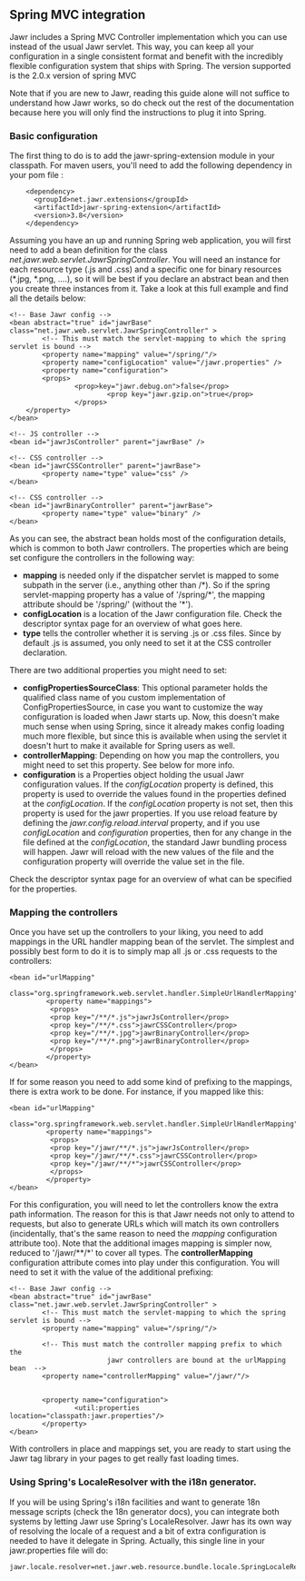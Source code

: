 Spring MVC integration
----------------------

Jawr includes a Spring MVC Controller implementation which you can use
instead of the usual Jawr servlet. This way, you can keep all your
configuration in a single consistent format and benefit with the
incredibly flexible configuration system that ships with Spring. The
version supported is the 2.0.x version of spring MVC

Note that if you are new to Jawr, reading this guide alone will not
suffice to understand how Jawr works, so do check out the rest of the
documentation because here you will only find the instructions to plug
it into Spring.

### Basic configuration

The first thing to do is to add the jawr-spring-extension module
in your classpath. For maven users, you'll need to add the following
dependency in your pom file :


        <dependency>
          <groupId>net.jawr.extensions</groupId>
          <artifactId>jawr-spring-extension</artifactId>
          <version>3.8</version>
        </dependency>


Assuming you have an up and running Spring web application, you will
first need to add a bean definition for the class
*net.jawr.web.servlet.JawrSpringController*. You will need an instance
for each resource type (.js and .css) and a specific one for binary resources (*.jpg, *.png, ....), so it will be best if you declare
an abstract bean and then you create three instances from it. Take a look
at this full example and find all the details below:

    <!-- Base Jawr config -->
    <bean abstract="true" id="jawrBase"  class="net.jawr.web.servlet.JawrSpringController" >
            <!-- This must match the servlet-mapping to which the spring servlet is bound -->
            <property name="mapping" value="/spring/"/>
            <property name="configLocation" value="/jawr.properties" />
            <property name="configuration">
            <props>
                    <prop>key="jawr.debug.on">false</prop>
                            <prop key="jawr.gzip.on">true</prop> 
                    </props>
        </property>
    </bean>

    <!-- JS controller -->
    <bean id="jawrJsController" parent="jawrBase" />
      
    <!-- CSS controller -->
    <bean id="jawrCSSController" parent="jawrBase">
            <property name="type" value="css" />
    </bean>
    
    <!-- CSS controller -->
    <bean id="jawrBinaryController" parent="jawrBase">
            <property name="type" value="binary" />
    </bean>


As you can see, the abstract bean holds most of the configuration
details, which is common to both Jawr controllers. The properties which
are being set configure the controllers in the following way:

-   **mapping** is needed only if the dispatcher servlet is mapped to
    some subpath in the server (i.e., anything other than /\*). So if
    the spring servlet-mapping property has a value of '/spring/\*', the
    mapping attribute should be '/spring/' (without the '\*').
-   **configLocation** is a location of the Jawr configuration file.
    Check the descriptor syntax page for an overview of what goes here.
-   **type** tells the controller whether it is serving .js or
    .css files. Since by default .js is assumed, you only need to set it
    at the CSS controller declaration.

   There are two additional properties you might need to set:

-   **configPropertiesSourceClass**: This optional parameter holds the
    qualified class name of you custom implementation of
    ConfigPropertiesSource, in case you want to customize the way
    configuration is loaded when Jawr starts up. Now, this doesn't make
    much sense when using Spring, since it already makes config loading
    much more flexible, but since this is available when using the
    servlet it doesn't hurt to make it available for Spring users
    as well.
-   **controllerMapping**: Depending on how you map the controllers, you
    might need to set this property. See below for more info.
-   **configuration** is a Properties object holding the usual Jawr
    configuration values. If the *configLocation* property is defined,
    this property is used to override the values found in the properties
    defined at the *configLocation*. If the *configLocation* property is
    not set, then this property is used for the jawr properties. If you
    use reload feature by defining the *jawr.config.reload.interval*
    property, and if you use *configLocation* and *configuration*
    properties, then for any change in the file defined at the
    *configLocation*, the standard Jawr bundling process will happen.
    Jawr will reload with the new values of the file and the
    configuration property will override the value set in the file.

   Check the descriptor syntax page for an overview of what can be
    specified for the properties.


### Mapping the controllers

Once you have set up the controllers to your liking, you need to add
mappings in the URL handler mapping bean of the servlet. The simplest
and possibly best form to do it is to simply map all .js or .css
requests to the controllers:


    <bean id="urlMapping"
              class="org.springframework.web.servlet.handler.SimpleUrlHandlerMapping">
             <property name="mappings">
              <props>
              <prop key="/**/*.js">jawrJsController</prop>
              <prop key="/**/*.css">jawrCSSController</prop>
              <prop key="/**/*.jpg">jawrBinaryController</prop>
              <prop key="/**/*.png">jawrBinaryController</prop>
              </props>
             </property>
    </bean>


If for some reason you need to add some kind of prefixing to the
mappings, there is extra work to be done. For instance, if you mapped
like this:


    <bean id="urlMapping"
              class="org.springframework.web.servlet.handler.SimpleUrlHandlerMapping">
             <property name="mappings">
              <props>
              <prop key="/jawr/**/*.js">jawrJsController</prop>
              <prop key="/jawr/**/*.css">jawrCSSController</prop>
              <prop key="/jawr/**/*">jawrCSSController</prop>
              </props>
             </property>
    </bean>


For this configuration, you will need to let the controllers know the
extra path information. The reason for this is that Jawr needs not only
to attend to requests, but also to generate URLs which will match its
own controllers (incidentally, that's the same reason to need the
*mapping* configuration attribute too). Note that the additional images
mapping is simpler now, reduced to '/jawr/\*\*/\*' to cover all types.
The **controllerMapping** configuration attribute comes into play under
this configuration. You will need to set it with the value of the
additional prefixing:


    <!-- Base Jawr config -->
    <bean abstract="true" id="jawrBase"  class="net.jawr.web.servlet.JawrSpringController" >
            <!-- This must match the servlet-mapping to which the spring servlet is bound -->
            <property name="mapping" value="/spring/"/>
            
            <!-- This must match the controller mapping prefix to which the 
                            jawr controllers are bound at the urlMapping bean  -->
            <property name="controllerMapping" value="/jawr/"/>
            
            
            <property name="configuration">
                    <util:properties location="classpath:jawr.properties"/>
            </property>
    </bean>

With controllers in place and mappings set, you are ready to start using
the Jawr tag library in your pages to get really fast loading times.

### Using Spring's LocaleResolver with the i18n generator.

If you will be using Spring's i18n facilities and want to generate 18n
message scripts (check the 18n generator docs), you can integrate both systems by letting Jawr use Spring's LocaleResolver. Jawr has its own
way of resolving the locale of a request and a bit of extra
configuration is needed to have it delegate in Spring. Actually, this
single line in your jawr.properties file will do:


    jawr.locale.resolver=net.jawr.web.resource.bundle.locale.SpringLocaleResolver
